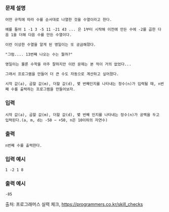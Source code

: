 ### 문제 설명   

	어떤 규칙에 따라 수를 순서대로 나열한 것을 수열이라고 한다.

	예를 들어 1 -1 3 -5 11 -21 43 ... 은 1부터 시작해 이전에 만든 수에 -2를 곱한 다음 1을 더해 다음 수를 만든 수열이다.   

	이런 이상한 수열을 알게 된 영일이는 또 궁금해졌다.   

	"그럼.... 13번째 나오는 수는 뭘까?"   

	영일이는 물론 수학을 아주 잘하지만 이런 문제는 본 적이 거의 없었다...	   

	그래서 프로그램을 만들어 더 큰 수도 자동으로 계산하고 싶어졌다.   

	시작 값(a), 곱할 값(m), 더할 값(d), 몇 번째인지를 나타내는 정수(n)가 입력될 때, n번째 수를 출력하는 프로그램을 만들어보자.   

### 입력   

	시작 값(a), 곱할 값(m), 더할 값(d), 몇 번째 인지를 나타내는 정수(n)가 공백을 두고 입력된다.(a, m, d는 -50 ~ +50, n은 10이하의 자연수)   

### 출력    

	n번째 수를 출력한다.   

### 입력 예시

	1 -2 1 8   

### 출력 예시

	-85   



출처: 프로그래머스 실력 체크, https://programmers.co.kr/skill_checks